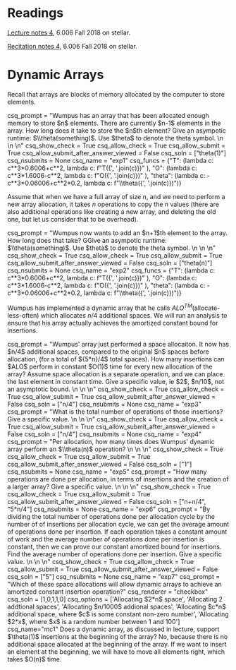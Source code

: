 # Readings 
[Lecture notes 4](https://learning-modules.mit.edu/service/materials/groups/238004/files/aad7a820-c5b5-4eba-aff2-79bbdc1355e4/link?errorRedirect=%2Fmaterials%2Findex.html&download=true), 6.006 Fall 2018 on stellar.

[Recitation notes 4](https://learning-modules.mit.edu/service/materials/groups/229217/files/a78ef148-8b86-4ef1-bcf1-bd99fd961120/link?errorRedirect=%2Fmaterials%2Findex.html&download=true), 6.006 Fall 2018 on stellar.
# Dynamic Arrays

Recall that arrays are blocks of memory allocated by the computer to store elements.


<question expression>
    csq_prompt = "Wumpus has an array that has been allocated enough memory to store $n$ elements. There are currently $n-1$ elements in the array. How long does it take to store the $n$th element? Give an asympotic runtime: $\\theta(something)$. Use $theta$ to denote the theta symbol. \n \n \n"
    csq_show_check = True
    csq_allow_check = True
    csq_allow_submit = True
    csq_allow_submit_after_answer_viewed = False
    csq_soln = ["theta(1)"]
    csq_nsubmits = None
    csq_name = "exp1"
    csq_funcs = {"T": (lambda c: c**3*0.6006+c**2, lambda  c:  f"T({', '.join(c)})" ),
    "O": (lambda c: c**3*1.6006-c**2, lambda  c:  f"O({', '.join(c)})" ),
    "theta": (lambda c: -c**3*0.06006+c**2*0.2, lambda  c:   f"\\theta({', '.join(c)})")}
    </question>

Assume that when we have a full array of size $n$, and we need to perform a new array allocation, it takes $n$ operations to copy the $n$ values (there are also additional operations like creating a new array, and deleting the old one, but let us consider that to be overhead).

<question expression>
    csq_prompt = "Wumpus now wants to add an $n+1$th element to the array. How long does that take? GGive an asympotic runtime: $\\theta(something)$. Use $theta$ to denote the theta symbol. \n \n \n"
    csq_show_check = True
    csq_allow_check = True
    csq_allow_submit = True
    csq_allow_submit_after_answer_viewed = False
    csq_soln = ["theta(n)"]
    csq_nsubmits = None
    csq_name = "exp2"
    csq_funcs = {"T": (lambda c: c**3*0.6006+c**2, lambda  c:  f"T({', '.join(c)})" ),
    "O": (lambda c: c**3*1.6006-c**2, lambda  c:  f"O({', '.join(c)})" ),
    "theta": (lambda c: -c**3*0.06006+c**2*0.2, lambda  c:   f"\\theta({', '.join(c)})")}
</question>

Wumpus has implemented a dynamic array that he calls $ALO^{TM}$(allocate-less-often) which allocates $n/4$ additional spaces. We will run an analysis to ensure that his array actually achieves the amortized constant bound for insertions.

<question expression>
    csq_prompt = "Wumpus' array just performed a space allocaiton. It now has $n/4$ additional spaces, compared to the original $n$ spaces before allocation, (for a total of ${5*n}/4$ total spaces). How many insertions can $ALO$ perform in constant $O(1)$ time for every new allocation of the array? Assume space allocation is a separate operation, and we can place the last element in constant time. Give a specific value, ie $2$, $n/10$, not an asymptotic bound. \n \n \n"
    csq_show_check = True
    csq_allow_check = True
    csq_allow_submit = True
    csq_allow_submit_after_answer_viewed = False
    csq_soln = ["n/4"]
    csq_nsubmits = None
    csq_name = "exp3"
</question>

<question expression>
    csq_prompt = "What is the total number of operations of those insertions? Give a specific value. \n \n \n"
    csq_show_check = True
    csq_allow_check = True
    csq_allow_submit = True
    csq_allow_submit_after_answer_viewed = False
    csq_soln = ["n/4"]
    csq_nsubmits = None
    csq_name = "exp4"
</question>

<question expression>
    csq_prompt = "Per allocation, how many times does Wumpus' dynamic array perform an $\\theta(n)$ operation? \n \n \n"
    csq_show_check = True
    csq_allow_check = True
    csq_allow_submit = True
    csq_allow_submit_after_answer_viewed = False
    csq_soln = ["1"]
    csq_nsubmits = None
    csq_name = "exp5"
</question>

<question expression>
    csq_prompt = "How many operations are done per allocation, in terms of insertions and the creation of a larger array? Give a specific value. \n \n \n"
    csq_show_check = True
    csq_allow_check = True
    csq_allow_submit = True
    csq_allow_submit_after_answer_viewed = False
    csq_soln = ["n+n/4", "5*n/4"]
    csq_nsubmits = None
    csq_name = "exp6"
</question>

<question expression>
    csq_prompt = "By dividing the total number of operations done per allocation cycle by the number of of insertions per allocation cycle, we can get the average amount of operations done per insertion. If each operation takes a constant amount of work and the average number of operations done per insertion is constant, then we can prove our constant amortized bound for insertions. Find the average number of operations done per insertion. Give a specific value. \n \n \n"
    csq_show_check = True
    csq_allow_check = True
    csq_allow_submit = True
    csq_allow_submit_after_answer_viewed = False
    csq_soln = ["5"]
    csq_nsubmits = None
    csq_name = "exp7"
</question>

<question multiplechoice>
    csq_prompt = "Which of these space allocations will allow dynamic arrays to achieve an amortized constant insertion operation?"
    csq_renderer = "checkbox"
    csq_soln = [1,0,1,1,0]
    csq_options =  ['Allocating $2*n$ space',
    'Allocating 2 addtional spaces',
    'Allocating $n/1000$ addional spaces',
    'Allocating $c*n$ additional space, where $c$ is some constant non-zero number',
    'Allocating $2*x$, where $x$ is a random number between 1 and 100']
    csq_name="mc1"
</question>

<checkyourself>
    Does a dynamic array, as discussed in lecture, support $\theta(1)$ insertions at the beginning of the array?
    <showhide>
        No, because there is no additional space allocated at the beginning of the array. If we want to insert an element at the beginning, we will have to move all elements right, which takes $O(n)$ time.
    </showhide>
</checkyourself>
